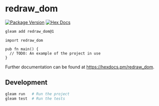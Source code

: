 # redraw_dom

[![Package Version](https://img.shields.io/hexpm/v/redraw_dom)](https://hex.pm/packages/redraw_dom)
[![Hex Docs](https://img.shields.io/badge/hex-docs-ffaff3)](https://hexdocs.pm/redraw_dom/)

```sh
gleam add redraw_dom@1
```
```gleam
import redraw_dom

pub fn main() {
  // TODO: An example of the project in use
}
```

Further documentation can be found at <https://hexdocs.pm/redraw_dom>.

## Development

```sh
gleam run   # Run the project
gleam test  # Run the tests
```
